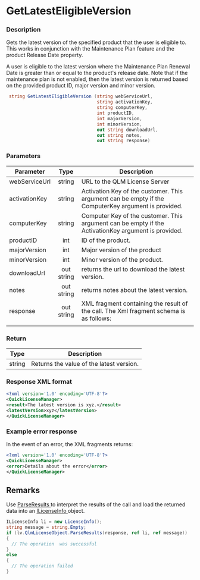 # GetLatestEligibleVersion

### Description

Gets the latest version of the specified product that the user is eligible to. This works in conjunction with the Maintenance Plan feature and the product Release Date property.

A user is eligible to the latest version where the Maintenance Plan Renewal Date is greater than or equal to the product's release date. Note that if the maintenance plan is not enabled, then the latest version is returned based on the provided product ID, major version and minor version.

```c#
 string GetLatestEligibleVersion (string webServiceUrl, 
                                  string activationKey, 
                                  string computerKey, 
                                  int productID, 
                                  int majorVersion, 
                                  int minorVersion, 
                                  out string downloadUrl, 
                                  out string notes, 
                                  out string response)
```

### Parameters

| Parameter     |    Type    | Description                                                                                         |
| ------------- | :--------: | --------------------------------------------------------------------------------------------------- |
| webServiceUrl |   string   | URL to the QLM License Server                                                                       |
| activationKey |   string   | Activation Key of the customer. This argument can be empty if the ComputerKey argument is provided. |
| computerKey   |   string   | Computer Key of the customer. This argument can be empty if the ActivationKey argument is provided. |
| productID     |     int    | ID of the product.                                                                                  |
| majorVersion  |     int    | Major version of the product                                                                        |
| minorVersion  |     int    | Minor version of the product.                                                                       |
| downloadUrl   | out string | returns the url to download the latest version.                                                     |
| notes         | out string | returns notes about the latest version.                                                             |
| response      | out string | XML fragment containing the result of the call. The Xml fragment schema is as follows:              |
|               |            |                                                                                                     |

### Return

| Type   | Description                              |
| ------ | ---------------------------------------- |
| string | Returns the value of the latest version. |

### Response XML format

```xml
<?xml version='1.0' encoding='UTF-8'?>
<QuickLicenseManager>
<result>The latest version is xyz.</result>
<latestVersion>xyz</latestVersion>
</QuickLicenseManager>
```

### Example error response

In the event of an error, the XML fragments returns:

```xml
<?xml version='1.0' encoding='UTF-8'?>
<QuickLicenseManager>
<error>Details about the error</error>
</QuickLicenseManager>
```

## Remarks

Use [ParseResults ](https://soraco.readme.io/reference/parseresults)to interpret the results of the call and load the returned data into an [ILicenseInfo ](https://soraco.readme.io/reference/ilicenseinfo)object.

```c#
ILicenseInfo li = new LicenseInfo();
string message = string.Empty;
if (lv.QlmLicenseObject.ParseResults(response, ref li, ref message))
{
  // The operation  was successful	
}
else
{
  // The operation failed
}
```
